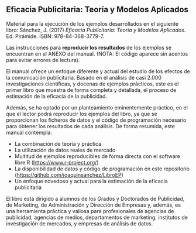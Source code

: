 ## Eficacia Publicitaria: Teoría y Modelos Aplicados

Material para la ejecución de los ejemplos desarrollados en el siguiente libro: Sánchez, J. (2017) _Eficacia Publicitaria: Teoría y Modelos Aplicados_. Ed. Pirámide. ISBN: 978-84-368-3779-7.

Las instrucciones para **reproducir los resultados** de los ejemplos se encuentran en el ANEXO del manual. (NOTA: El código aparece sin acentos para evitar errores de lectura).

El manual ofrece un enfoque diferente y actual del estudio de los efectos de la comunicación publicitaria. Basado en el análisis de casi 2.000 investigaciones científicas, y docenas de ejemplos prácticos, este es el primer libro que muestra de forma completa y detallada, el proceso de estimación de la eficacia de la publicidad. 

Además, se ha optado por un planteamiento eminentemente práctico, en el que el lector podrá reproducir los ejemplos del libro, ya que se proporcionan los ficheros de datos y el código de programación necesario para obtener los resultados de cada análisis. De forma resumida, este manual contempla:

- La combinación de teoría y práctica
- La utilización de datos reales de mercado
- Multitud de ejemplos reproducibles de forma directa con el software libre R (https://www.r-project.org/)
- La disponibilidad de datos y código de programación en este repositorio (https://github.com/joaquinsanchez/LibroEP) 
- Un enfoque novedoso y actual para la estimación de la eficacia publicitaria

El libro está dirigido a alumnos de los Grados y Doctorados de Publicidad, de Marketing, de Administración y Dirección de Empresas y, además, es una herramienta práctica y valiosa para profesionales de agencias de publicidad, agencias de medios, departamentos de marketing, institutos de investigación de mercados, y empresas de análisis de datos.


